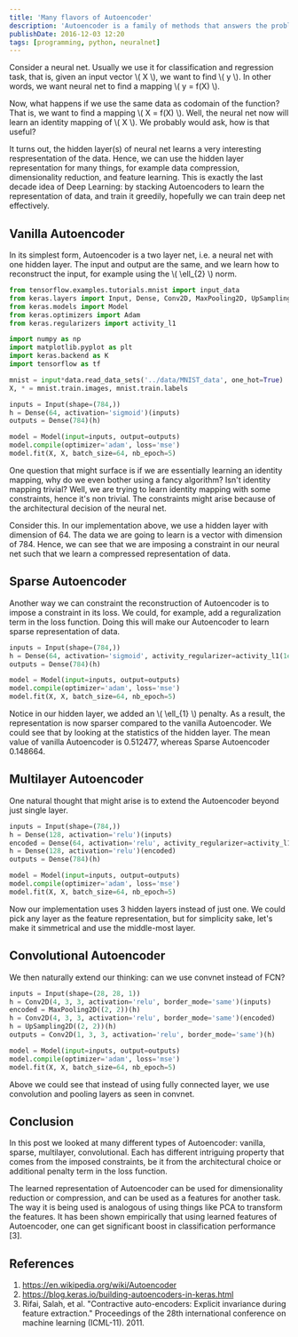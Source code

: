 ```yaml
---
title: 'Many flavors of Autoencoder'
description: 'Autoencoder is a family of methods that answers the problem of data reconstruction using neural net. There are several variation of Autoencoder: sparse, multilayer, and convolutional. In this post, we will look at those different kind of Autoencoders and learn how to implement them with Keras.'
publishDate: 2016-12-03 12:20
tags: [programming, python, neuralnet]
---
```


Consider a neural net. Usually we use it for classification and regression task, that is, given an input vector \\( X \\), we want to find \\( y \\). In other words, we want neural net to find a mapping \\( y = f(X) \\).

Now, what happens if we use the same data as codomain of the function? That is, we want to find a mapping \\( X = f(X) \\). Well, the neural net now will learn an identity mapping of \\( X \\). We probably would ask, how is that useful?

It turns out, the hidden layer(s) of neural net learns a very interesting respresentation of the data. Hence, we can use the hidden layer representation for many things, for example data compression, dimensionality reduction, and feature learning. This is exactly the last decade idea of Deep Learning: by stacking Autoencoders to learn the representation of data, and train it greedily, hopefully we can train deep net effectively.

## Vanilla Autoencoder

In its simplest form, Autoencoder is a two layer net, i.e. a neural net with one hidden layer. The input and output are the same, and we learn how to reconstruct the input, for example using the \\( \ell\_{2} \\) norm.

```python
from tensorflow.examples.tutorials.mnist import input_data
from keras.layers import Input, Dense, Conv2D, MaxPooling2D, UpSampling2D, Flatten, Reshape
from keras.models import Model
from keras.optimizers import Adam
from keras.regularizers import activity_l1

import numpy as np
import matplotlib.pyplot as plt
import keras.backend as K
import tensorflow as tf

mnist = input*data.read_data_sets('../data/MNIST_data', one_hot=True)
X, * = mnist.train.images, mnist.train.labels

inputs = Input(shape=(784,))
h = Dense(64, activation='sigmoid')(inputs)
outputs = Dense(784)(h)

model = Model(input=inputs, output=outputs)
model.compile(optimizer='adam', loss='mse')
model.fit(X, X, batch_size=64, nb_epoch=5)
```

One question that might surface is if we are essentially learning an identity mapping, why do we even bother using a fancy algorithm? Isn't identity mapping trivial? Well, we are trying to learn identity mapping with some constraints, hence it's non trivial. The constraints might arise because of the architectural decision of the neural net.

Consider this. In our implementation above, we use a hidden layer with dimension of 64. The data we are going to learn is a vector with dimension of 784. Hence, we can see that we are imposing a constraint in our neural net such that we learn a compressed representation of data.

## Sparse Autoencoder

Another way we can constraint the reconstruction of Autoencoder is to impose a constraint in its loss. We could, for example, add a reguralization term in the loss function. Doing this will make our Autoencoder to learn sparse representation of data.

```python
inputs = Input(shape=(784,))
h = Dense(64, activation='sigmoid', activity_regularizer=activity_l1(1e-5))(inputs)
outputs = Dense(784)(h)

model = Model(input=inputs, output=outputs)
model.compile(optimizer='adam', loss='mse')
model.fit(X, X, batch_size=64, nb_epoch=5)
```

Notice in our hidden layer, we added an \\( \ell\_{1} \\) penalty. As a result, the representation is now sparser compared to the vanilla Autoencoder. We could see that by looking at the statistics of the hidden layer. The mean value of vanilla Autoencoder is 0.512477, whereas Sparse Autoencoder 0.148664.

## Multilayer Autoencoder

One natural thought that might arise is to extend the Autoencoder beyond just single layer.

```python
inputs = Input(shape=(784,))
h = Dense(128, activation='relu')(inputs)
encoded = Dense(64, activation='relu', activity_regularizer=activity_l1(1e-5))(h)
h = Dense(128, activation='relu')(encoded)
outputs = Dense(784)(h)

model = Model(input=inputs, output=outputs)
model.compile(optimizer='adam', loss='mse')
model.fit(X, X, batch_size=64, nb_epoch=5)
```

Now our implementation uses 3 hidden layers instead of just one. We could pick any layer as the feature representation, but for simplicity sake, let's make it simmetrical and use the middle-most layer.

## Convolutional Autoencoder

We then naturally extend our thinking: can we use convnet instead of FCN?

```python
inputs = Input(shape=(28, 28, 1))
h = Conv2D(4, 3, 3, activation='relu', border_mode='same')(inputs)
encoded = MaxPooling2D((2, 2))(h)
h = Conv2D(4, 3, 3, activation='relu', border_mode='same')(encoded)
h = UpSampling2D((2, 2))(h)
outputs = Conv2D(1, 3, 3, activation='relu', border_mode='same')(h)

model = Model(input=inputs, output=outputs)
model.compile(optimizer='adam', loss='mse')
model.fit(X, X, batch_size=64, nb_epoch=5)
```

Above we could see that instead of using fully connected layer, we use convolution and pooling layers as seen in convnet.

## Conclusion

In this post we looked at many different types of Autoencoder: vanilla, sparse, multilayer, convolutional. Each has different intriguing property that comes from the imposed constraints, be it from the architectural choice or additional penalty term in the loss function.

The learned representation of Autoencoder can be used for dimensionality reduction or compression, and can be used as a features for another task. The way it is being used is analogous of using things like PCA to transform the features. It has been shown empirically that using learned features of Autoencoder, one can get significant boost in classification performance [3].

## References

1. <https://en.wikipedia.org/wiki/Autoencoder>
2. <https://blog.keras.io/building-autoencoders-in-keras.html>
3. Rifai, Salah, et al. "Contractive auto-encoders: Explicit invariance during feature extraction." Proceedings of the 28th international conference on machine learning (ICML-11). 2011.
